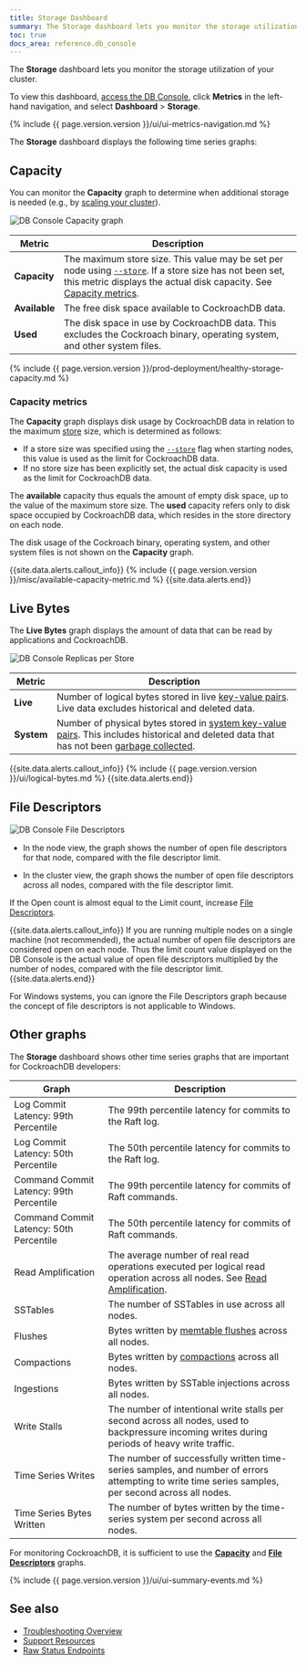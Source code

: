 ```yaml
---
title: Storage Dashboard
summary: The Storage dashboard lets you monitor the storage utilization of your cluster.
toc: true
docs_area: reference.db_console
---
```


The **Storage** dashboard lets you monitor the storage utilization of your cluster.

To view this dashboard, [access the DB Console](ui-overview.html#db-console-access), click **Metrics** in the left-hand navigation, and select **Dashboard** > **Storage**.

{% include {{ page.version.version }}/ui/ui-metrics-navigation.md %}

The **Storage** dashboard displays the following time series graphs:

## Capacity

You can monitor the **Capacity** graph to determine when additional storage is needed (e.g., by [scaling your cluster](cockroach-start.html)).

<img src="{{ 'images/v23.1/ui_capacity.png' | relative_url }}" alt="DB Console Capacity graph" style="border:1px solid #eee;max-width:100%" />

Metric | Description
--------|--------
**Capacity** | The maximum store size. This value may be set per node using [`--store`](cockroach-start.html#store). If a store size has not been set, this metric displays the actual disk capacity. See [Capacity metrics](#capacity-metrics).
**Available** | The free disk space available to CockroachDB data.
**Used** | The disk space in use by CockroachDB data. This excludes the Cockroach binary, operating system, and other system files.

{% include {{ page.version.version }}/prod-deployment/healthy-storage-capacity.md %}

### Capacity metrics

The **Capacity** graph displays disk usage by CockroachDB data in relation to the maximum [store](architecture/storage-layer.html) size, which is determined as follows:

- If a store size was specified using the [`--store`](cockroach-start.html#store) flag when starting nodes, this value is used as the limit for CockroachDB data.
- If no store size has been explicitly set, the actual disk capacity is used as the limit for CockroachDB data.

The **available** capacity thus equals the amount of empty disk space, up to the value of the maximum store size. The **used** capacity refers only to disk space occupied by CockroachDB data, which resides in the store directory on each node.

The disk usage of the Cockroach binary, operating system, and other system files is not shown on the **Capacity** graph.

{{site.data.alerts.callout_info}}
{% include {{ page.version.version }}/misc/available-capacity-metric.md %}
{{site.data.alerts.end}}

## Live Bytes

The **Live Bytes** graph displays the amount of data that can be read by applications and CockroachDB.

<img src="{{ 'images/v23.1/ui_live_bytes.png' | relative_url }}" alt="DB Console Replicas per Store" style="border:1px solid #eee;max-width:100%" />

Metric | Description
--------|--------
**Live** | Number of logical bytes stored in live [key-value pairs](architecture/distribution-layer.html#table-data). Live data excludes historical and deleted data.
**System** | Number of physical bytes stored in [system key-value pairs](architecture/distribution-layer.html#meta-ranges). This includes historical and deleted data that has not been [garbage collected](architecture/storage-layer.html#garbage-collection).

{{site.data.alerts.callout_info}}
{% include {{ page.version.version }}/ui/logical-bytes.md %}
{{site.data.alerts.end}}

## File Descriptors

<img src="{{ 'images/v23.1/ui_file_descriptors.png' | relative_url }}" alt="DB Console File Descriptors" style="border:1px solid #eee;max-width:100%" />

- In the node view, the graph shows the number of open file descriptors for that node, compared with the file descriptor limit.

- In the cluster view, the graph shows the number of open file descriptors across all nodes, compared with the file descriptor limit.

If the Open count is almost equal to the Limit count, increase [File Descriptors](recommended-production-settings.html#file-descriptors-limit).

{{site.data.alerts.callout_info}}
If you are running multiple nodes on a single machine (not recommended), the actual number of open file descriptors are considered open on each node. Thus the limit count value displayed on the DB Console is the actual value of open file descriptors multiplied by the number of nodes, compared with the file descriptor limit.
{{site.data.alerts.end}}

For Windows systems, you can ignore the File Descriptors graph because the concept of file descriptors is not applicable to Windows.

## Other graphs

The **Storage** dashboard shows other time series graphs that are important for CockroachDB developers:

Graph | Description
--------|--------
Log Commit Latency: 99th Percentile | The 99th percentile latency for commits to the Raft log.
Log Commit Latency: 50th Percentile | The 50th percentile latency for commits to the Raft log.
Command Commit Latency: 99th Percentile | The 99th percentile latency for commits of Raft commands.
Command Commit Latency: 50th Percentile | The 50th percentile latency for commits of Raft commands.
Read Amplification | The average number of real read operations executed per logical read operation across all nodes. See [Read Amplification](architecture/storage-layer.html#read-amplification).
SSTables | The number of SSTables in use across all nodes.
Flushes | Bytes written by [memtable flushes](architecture/storage-layer.html#memtable-and-write-ahead-log) across all nodes.
Compactions | Bytes written by [compactions](architecture/storage-layer.html#compaction) across all nodes.
Ingestions | Bytes written by SSTable injections across all nodes.
Write Stalls | The number of intentional write stalls per second across all nodes, used to backpressure incoming writes during periods of heavy write traffic.
Time Series Writes | The number of successfully written time-series samples, and number of errors attempting to write time series samples, per second across all nodes.
Time Series Bytes Written | The number of bytes written by the time-series system per second across all nodes.

For monitoring CockroachDB, it is sufficient to use the [**Capacity**](#capacity) and [**File Descriptors**](#file-descriptors) graphs.

{% include {{ page.version.version }}/ui/ui-summary-events.md %}

## See also

- [Troubleshooting Overview](troubleshooting-overview.html)
- [Support Resources](support-resources.html)
- [Raw Status Endpoints](monitoring-and-alerting.html#raw-status-endpoints)
